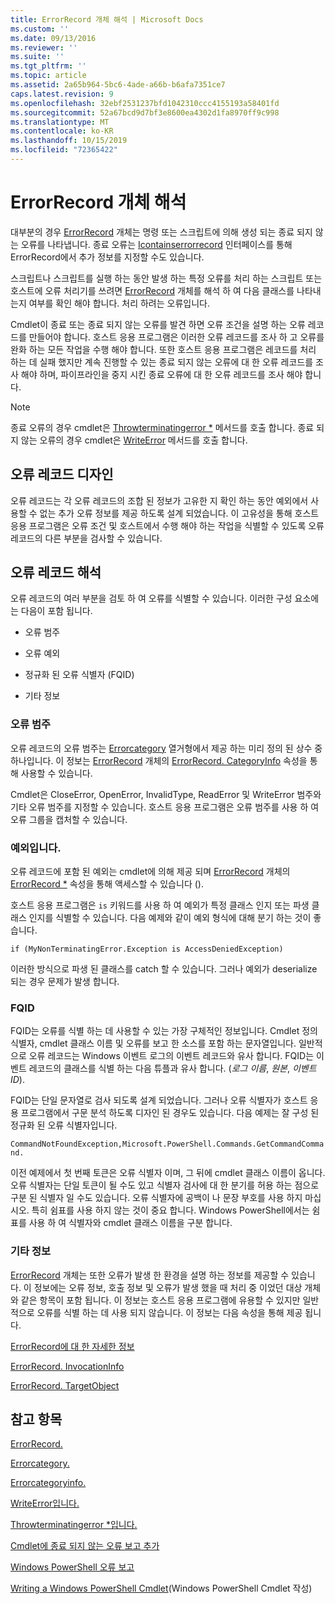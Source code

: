 ```yaml
---
title: ErrorRecord 개체 해석 | Microsoft Docs
ms.custom: ''
ms.date: 09/13/2016
ms.reviewer: ''
ms.suite: ''
ms.tgt_pltfrm: ''
ms.topic: article
ms.assetid: 2a65b964-5bc6-4ade-a66b-b6afa7351ce7
caps.latest.revision: 9
ms.openlocfilehash: 32ebf2531237bfd1042310ccc4155193a58401fd
ms.sourcegitcommit: 52a67bcd9d7bf3e8600ea4302d1fa8970ff9c998
ms.translationtype: MT
ms.contentlocale: ko-KR
ms.lasthandoff: 10/15/2019
ms.locfileid: "72365422"
---
```

# <a name="interpreting-errorrecord-objects"></a>ErrorRecord 개체 해석

대부분의 경우 [ErrorRecord](/dotnet/api/System.Management.Automation.ErrorRecord) 개체는 명령 또는 스크립트에 의해 생성 되는 종료 되지 않는 오류를 나타냅니다. 종료 오류는 [Icontainserrorrecord](/dotnet/api/System.Management.Automation.IContainsErrorRecord) 인터페이스를 통해 ErrorRecord에서 추가 정보를 지정할 수도 있습니다.

스크립트나 스크립트를 실행 하는 동안 발생 하는 특정 오류를 처리 하는 스크립트 또는 호스트에 오류 처리기를 쓰려면 [ErrorRecord](/dotnet/api/System.Management.Automation.ErrorRecord) 개체를 해석 하 여 다음 클래스를 나타내는지 여부를 확인 해야 합니다. 처리 하려는 오류입니다.

Cmdlet이 종료 또는 종료 되지 않는 오류를 발견 하면 오류 조건을 설명 하는 오류 레코드를 만들어야 합니다. 호스트 응용 프로그램은 이러한 오류 레코드를 조사 하 고 오류를 완화 하는 모든 작업을 수행 해야 합니다. 또한 호스트 응용 프로그램은 레코드를 처리 하는 데 실패 했지만 계속 진행할 수 있는 종료 되지 않는 오류에 대 한 오류 레코드를 조사 해야 하며, 파이프라인을 중지 시킨 종료 오류에 대 한 오류 레코드를 조사 해야 합니다.

> [!NOTE]
> 종료 오류의 경우 cmdlet은 [Throwterminatingerror *](/dotnet/api/System.Management.Automation.Cmdlet.ThrowTerminatingError) 메서드를 호출 합니다. 종료 되지 않는 오류의 경우 cmdlet은 [WriteError](/dotnet/api/System.Management.Automation.Cmdlet.WriteError) 메서드를 호출 합니다.

## <a name="error-record-design"></a>오류 레코드 디자인

오류 레코드는 각 오류 레코드의 조합 된 정보가 고유한 지 확인 하는 동안 예외에서 사용할 수 없는 추가 오류 정보를 제공 하도록 설계 되었습니다. 이 고유성을 통해 호스트 응용 프로그램은 오류 조건 및 호스트에서 수행 해야 하는 작업을 식별할 수 있도록 오류 레코드의 다른 부분을 검사할 수 있습니다.

## <a name="interpreting-error-records"></a>오류 레코드 해석

오류 레코드의 여러 부분을 검토 하 여 오류를 식별할 수 있습니다. 이러한 구성 요소에는 다음이 포함 됩니다.

- 오류 범주

- 오류 예외

- 정규화 된 오류 식별자 (FQID)

- 기타 정보

### <a name="the-error-category"></a>오류 범주

오류 레코드의 오류 범주는 [Errorcategory](/dotnet/api/System.Management.Automation.ErrorCategory) 열거형에서 제공 하는 미리 정의 된 상수 중 하나입니다. 이 정보는 [ErrorRecord](/dotnet/api/System.Management.Automation.ErrorRecord) 개체의 [ErrorRecord. CategoryInfo](/dotnet/api/System.Management.Automation.ErrorRecord.CategoryInfo) 속성을 통해 사용할 수 있습니다.

Cmdlet은 CloseError, OpenError, InvalidType, ReadError 및 WriteError 범주와 기타 오류 범주를 지정할 수 있습니다. 호스트 응용 프로그램은 오류 범주를 사용 하 여 오류 그룹을 캡처할 수 있습니다.

### <a name="the-exception"></a>예외입니다.

오류 레코드에 포함 된 예외는 cmdlet에 의해 제공 되며 [ErrorRecord](/dotnet/api/System.Management.Automation.ErrorRecord) 개체의 [ErrorRecord *](/dotnet/api/System.Management.Automation.ErrorRecord.Exception) 속성을 통해 액세스할 수 있습니다 ().

호스트 응용 프로그램은 `is` 키워드를 사용 하 여 예외가 특정 클래스 인지 또는 파생 클래스 인지를 식별할 수 있습니다. 다음 예제와 같이 예외 형식에 대해 분기 하는 것이 좋습니다.

`if (MyNonTerminatingError.Exception is AccessDeniedException)`

이러한 방식으로 파생 된 클래스를 catch 할 수 있습니다. 그러나 예외가 deserialize 되는 경우 문제가 발생 합니다.

### <a name="the-fqid"></a>FQID

FQID는 오류를 식별 하는 데 사용할 수 있는 가장 구체적인 정보입니다. Cmdlet 정의 식별자, cmdlet 클래스 이름 및 오류를 보고 한 소스를 포함 하는 문자열입니다. 일반적으로 오류 레코드는 Windows 이벤트 로그의 이벤트 레코드와 유사 합니다. FQID는 이벤트 레코드의 클래스를 식별 하는 다음 튜플과 유사 합니다. (*로그 이름*, *원본*, *이벤트 ID*).

FQID는 단일 문자열로 검사 되도록 설계 되었습니다. 그러나 오류 식별자가 호스트 응용 프로그램에서 구문 분석 하도록 디자인 된 경우도 있습니다. 다음 예제는 잘 구성 된 정규화 된 오류 식별자입니다.

`CommandNotFoundException,Microsoft.PowerShell.Commands.GetCommandCommand.`

이전 예제에서 첫 번째 토큰은 오류 식별자 이며, 그 뒤에 cmdlet 클래스 이름이 옵니다. 오류 식별자는 단일 토큰이 될 수도 있고 식별자 검사에 대 한 분기를 허용 하는 점으로 구분 된 식별자 일 수도 있습니다. 오류 식별자에 공백이 나 문장 부호를 사용 하지 마십시오. 특히 쉼표를 사용 하지 않는 것이 중요 합니다. Windows PowerShell에서는 쉼표를 사용 하 여 식별자와 cmdlet 클래스 이름을 구분 합니다.

### <a name="other-information"></a>기타 정보

[ErrorRecord](/dotnet/api/System.Management.Automation.ErrorRecord) 개체는 또한 오류가 발생 한 환경을 설명 하는 정보를 제공할 수 있습니다. 이 정보에는 오류 정보, 호출 정보 및 오류가 발생 했을 때 처리 중 이었던 대상 개체와 같은 항목이 포함 됩니다. 이 정보는 호스트 응용 프로그램에 유용할 수 있지만 일반적으로 오류를 식별 하는 데 사용 되지 않습니다. 이 정보는 다음 속성을 통해 제공 됩니다.

[ErrorRecord에 대 한 자세한 정보](/dotnet/api/System.Management.Automation.ErrorRecord.ErrorDetails)

[ErrorRecord. InvocationInfo](/dotnet/api/System.Management.Automation.ErrorRecord.InvocationInfo)

[ErrorRecord. TargetObject](/dotnet/api/System.Management.Automation.ErrorRecord.TargetObject)

## <a name="see-also"></a>참고 항목

[ErrorRecord.](/dotnet/api/System.Management.Automation.ErrorRecord)

[Errorcategory.](/dotnet/api/System.Management.Automation.ErrorCategory)

[Errorcategoryinfo.](/dotnet/api/System.Management.Automation.ErrorCategoryInfo)

[WriteError입니다.](/dotnet/api/System.Management.Automation.Cmdlet.WriteError)

[Throwterminatingerror *입니다.](/dotnet/api/System.Management.Automation.Cmdlet.ThrowTerminatingError)

[Cmdlet에 종료 되지 않는 오류 보고 추가](./adding-non-terminating-error-reporting-to-your-cmdlet.md)

[Windows PowerShell 오류 보고](./error-reporting-concepts.md)

[Writing a Windows PowerShell Cmdlet](./writing-a-windows-powershell-cmdlet.md)(Windows PowerShell Cmdlet 작성)
